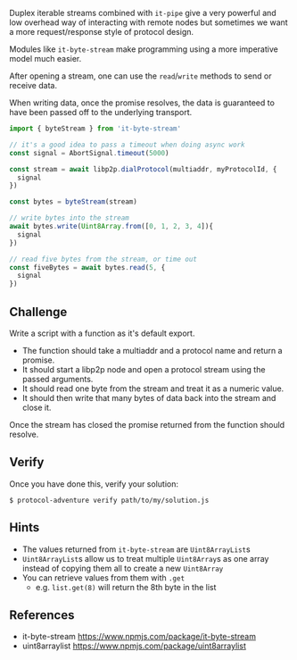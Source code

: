 Duplex iterable streams combined with `it-pipe` give a very powerful and low overhead way of interacting with remote nodes but sometimes we want a more request/response style of protocol design.

Modules like `it-byte-stream` make programming using a more imperative model much easier.

After opening a stream, one can use the `read`/`write` methods to send or receive data.

When writing data, once the promise resolves, the data is guaranteed to have been passed off to the underlying transport.

```js
import { byteStream } from 'it-byte-stream'

// it's a good idea to pass a timeout when doing async work
const signal = AbortSignal.timeout(5000)

const stream = await libp2p.dialProtocol(multiaddr, myProtocolId, {
  signal
})

const bytes = byteStream(stream)

// write bytes into the stream
await bytes.write(Uint8Array.from([0, 1, 2, 3, 4]){
  signal
})

// read five bytes from the stream, or time out
const fiveBytes = await bytes.read(5, {
  signal
})
```

## Challenge

Write a script with a function as it's default export.

- The function should take a multiaddr and a protocol name and return a promise.
- It should start a libp2p node and open a protocol stream using the passed arguments.
- It should read one byte from the stream and treat it as a numeric value.
- It should then write that many bytes of data back into the stream and close it.

Once the stream has closed the promise returned from the function should resolve.

## Verify

Once you have done this, verify your solution:

```console
$ protocol-adventure verify path/to/my/solution.js
```

## Hints

- The values returned from `it-byte-stream` are `Uint8ArrayList`s
- `Uint8ArrayList`s allow us to treat multiple `Uint8Array`s as one array instead of copying them all to create a new `Uint8Array`
- You can retrieve values from them with `.get`
  - e.g. `list.get(8)` will return the 8th byte in the list

## References

- it-byte-stream https://www.npmjs.com/package/it-byte-stream
- uint8arraylist https://www.npmjs.com/package/uint8arraylist
